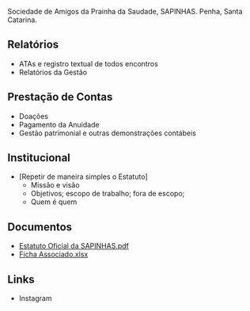 
Sociedade de Amigos da Prainha da Saudade, SAPINHAS. Penha, Santa Catarina.

## Relatórios
 - ATAs e registro textual de todos encontros
 - Relatórios da Gestão

## Prestação de Contas
 - Doações
 - Pagamento da Anuidade
 - Gestão patrimonial e outras demonstrações contábeis

## Institucional
 - [Repetir de maneira simples o Estatuto]
    - Missão e visão
    - Objetivos; escopo de trabalho; fora de escopo;
    - Quem é quem

## Documentos

- [Estatuto Oficial da SAPINHAS.pdf](<docs/Estatuto Oficial da SAPINHAS.pdf>)
- [Ficha Associado.xlsx](<docs/Ficha Associado.xlsx>)

## Links
- Instagram 